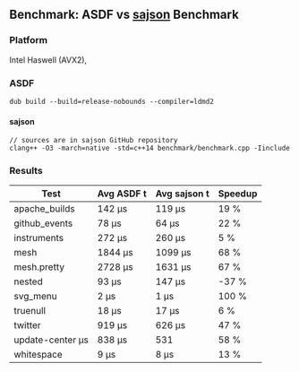## Benchmark: ASDF vs [sajson](https://github.com/chadaustin/sajson) Benchmark

### Platform
Intel Haswell (AVX2),

### ASDF
```
dub build --build=release-nobounds --compiler=ldmd2
```

#### sajson
```
// sources are in sajson GitHub repository
clang++ -O3 -march=native -std=c++14 benchmark/benchmark.cpp -Iinclude
```

### Results

| Test | Avg ASDF t | Avg sajson t | Speedup |
|---|---|---|---|
| apache_builds | 142 μs | 119 μs | 19 % |
| github_events | 78 μs | 64 μs | 22 % |
| instruments | 272 μs | 260 μs | 5 % |
| mesh | 1844 μs | 1099 μs | 68 % |
| mesh.pretty | 2728 μs | 1631 μs | 67 % |
| nested | 93 μs | 147 μs | -37 % |
| svg_menu | 2 μs | 1 μs | 100 % |
| truenull | 18 μs | 17 μs | 6 % |
| twitter | 919 μs | 626 μs | 47 % |
| update-center μs | 838 μs | 531 | 58 % |
| whitespace | 9 μs | 8 μs | 13 % |
